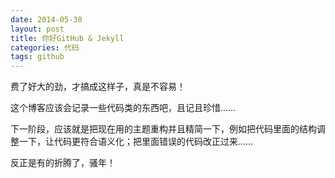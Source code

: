 ```yaml
---
date: 2014-05-30
layout: post
title: 你好GitHub & Jekyll
categories: 代码
tags: github
---
```


费了好大的劲，才搞成这样子，真是不容易！

这个博客应该会记录一些代码类的东西吧，且记且珍惜……

下一阶段，应该就是把现在用的主题重构并且精简一下，例如把代码里面的结构调整一下，让代码更符合语义化；把里面错误的代码改正过来……

反正是有的折腾了，骚年！